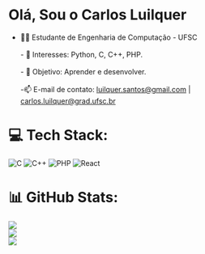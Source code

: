 # Olá, Sou o Carlos Luilquer
- 👨‍🎓 Estudante de Engenharia de Computação - UFSC <br><br>- 🎯 Interesses: Python, C, C++, PHP.<br><br>- 🥅 Objetivo: Aprender e desenvolver.<br><br>-📫 E-mail de contato: luilquer.santos@gmail.com | carlos.luilquer@grad.ufsc.br


# 💻 Tech Stack:
![C](https://img.shields.io/badge/c-%2300599C.svg?style=flat&logo=c&logoColor=white) ![C++](https://img.shields.io/badge/c++-%2300599C.svg?style=flat&logo=c%2B%2B&logoColor=white) ![PHP](https://img.shields.io/badge/php-%23777BB4.svg?style=flat&logo=php&logoColor=white) ![React](https://img.shields.io/badge/react-%2320232a.svg?style=flat&logo=react&logoColor=%2361DAFB)
# 📊 GitHub Stats:
![](https://github-readme-stats.vercel.app/api?username=Luilquer&theme=vue&hide_border=false&include_all_commits=false&count_private=false)<br/>
![](https://github-readme-streak-stats.herokuapp.com/?user=Luilquer&theme=vue&hide_border=false)<br/>
![](https://github-readme-stats.vercel.app/api/top-langs/?username=Luilquer&theme=vue&hide_border=false&include_all_commits=false&count_private=false&layout=compact)

<!-- Proudly created with GPRM ( https://gprm.itsvg.in ) -->
